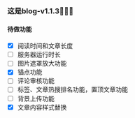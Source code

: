 ### 这是blog-v1.1.3🎉🎉🎉

#### 待做功能

- [x] 阅读时间和文章长度
- [ ] 服务器运行时长
- [ ] 图片遮罩放大功能
- [x] 锚点功能
- [ ] 评论审核功能
- [ ] 标签、文章热搜排名功能，置顶文章功能
- [ ] 背景上传功能
- [x] 文章内容样式替换
